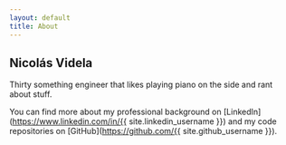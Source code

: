```yaml
---
layout: default
title: About
---
```


## Nicolás Videla

Thirty something engineer that likes playing piano on the side and rant about stuff.

You can find more about my professional background on [LinkedIn](https://www.linkedin.com/in/{{ site.linkedin_username }}) and my code repositories on [GitHub](https://github.com/{{ site.github_username }}).
